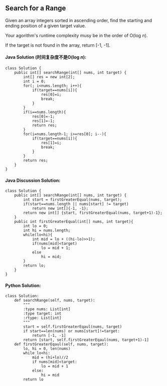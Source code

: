 ## Search for a Range

Given an array integers sorted in ascending order, find the starting and ending position of a given target value.

Your agorithm's runtime complexity musy be in the order of O(log *n*).

If the target is not found in the array, return [-1, -1].

#### Java Solution (时间复杂度不是O(log *n*):

	class Solution {
	    public int[] searchRange(int[] nums, int target) {
	        int[] res = new int[2];
	        int i = 0;
			for(; i<nums.length; i++){
				if(target==nums[i]){
					res[0]=i;
					break;
				}
			}
			if(i==nums.length){
				res[0]=-1;
				res[1]=-1;
				return res;
			}
			for(i=nums.length-1; i>=res[0]; i--){
				if(target==nums[i]){
					res[1]=i;
	                break;
				}
			}
			return res;
	    }
	}

#### Java Discussion Solution:

	class Solution {
	    public int[] searchRange(int[] nums, int target) {
	        int start = firstGreaterEqual(nums, target);
			if(start==nums.length || nums[start] != target)
				return new int[]{-1, -1};
			return new int[] {start, firstGreaterEqual(nums, target+1)-1};
		}
		public int firstGreaterEqual(int[] nums, int target){
			int lo = 0;
			int hi = nums.length;
			while(lo<hi){
				int mid = lo + ((hi-lo)>>1);
				if(nums[mid]<target)
					lo = mid + 1;
				else
					hi = mid;
			}
			return lo;
	    }
	}

#### Python Solution:

	class Solution:
	    def searchRange(self, nums, target):
	        """
	        :type nums: List[int]
	        :type target: int
	        :rtype: List[int]
	        """
	        start = self.firstGreaterEqaul(nums, target)
	        if start==len(nums) or nums[start]!=target:
	            return [-1, -1]
	        return [start, self.firstGreaterEqaul(nums, target+1)-1]
	    def firstGreaterEqaul(self, nums, target):
	        lo, hi = 0, len(nums)
	        while lo<hi:
	            mid = (hi+lo)//2
	            if nums[mid]<target:
	                lo = mid + 1
	            else:
	                hi = mid
	        return lo